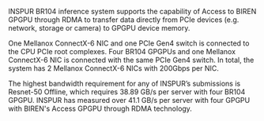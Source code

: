 INSPUR BR104 inference system supports the capability of Access to BIREN GPGPU through RDMA to transfer data directly from PCIe devices (e.g. network, storage or camera) to GPGPU device memory.

One Mellanox ConnectX-6 NIC and one PCIe Gen4 switch is connected to the CPU PCIe root complexes. Four BR104 GPGPUs and one Mellanox ConnectX-6 NIC is connected with the same PCIe Gen4 switch. In total, the system has 2 Mellanox ConnectX-6 NICs with 200Gbps per NIC.

The highest bandwidth requirement for any of INSPUR’s submissions is Resnet-50 Offline, which requires 38.89 GB/s per server with four BR104 GPGPU. INSPUR has measured over 41.1 GB/s per server with four GPGPU with BIREN's Access GPGPU through RDMA technology.